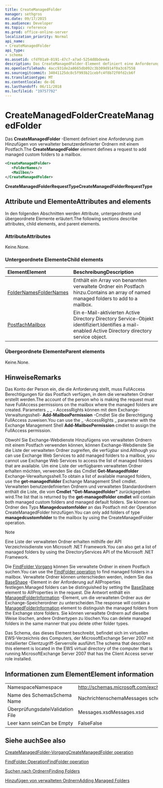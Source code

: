 ```yaml
---
title: CreateManagedFolder
manager: sethgros
ms.date: 09/17/2015
ms.audience: Developer
ms.topic: reference
ms.prod: office-online-server
localization_priority: Normal
api_name:
- CreateManagedFolder
api_type:
- schema
ms.assetid: cfdf01a9-0191-47c7-a7ad-5254d8bdee4a
description: Das CreateManagedFolder-Element definiert eine Anforderung zum Hinzufügen von verwalteter benutzerdefinierter Ordnern mit einem Postfach.
ms.openlocfilehash: 4acc931de2a8665db092c3b309d914f0a3c67558
ms.sourcegitcommit: 34041125dc8c5f993b21cebfc4f8b72f0fd2cb6f
ms.translationtype: MT
ms.contentlocale: de-DE
ms.lasthandoff: 06/11/2018
ms.locfileid: "19757792"
---
```

# <a name="createmanagedfolder"></a><span data-ttu-id="c88f0-103">CreateManagedFolder</span><span class="sxs-lookup"><span data-stu-id="c88f0-103">CreateManagedFolder</span></span>

<span data-ttu-id="c88f0-104">Das **CreateManagedFolder** -Element definiert eine Anforderung zum Hinzufügen von verwalteter benutzerdefinierter Ordnern mit einem Postfach.</span><span class="sxs-lookup"><span data-stu-id="c88f0-104">The **CreateManagedFolder** element defines a request to add managed custom folders to a mailbox.</span></span> 
  
```xml
<CreateManagedFolder>
   <FolderNames/>
   <Mailbox/>
</CreateManagedFolder>
```

 <span data-ttu-id="c88f0-105">**CreateManagedFolderRequestType**</span><span class="sxs-lookup"><span data-stu-id="c88f0-105">**CreateManagedFolderRequestType**</span></span>
## <a name="attributes-and-elements"></a><span data-ttu-id="c88f0-106">Attribute und Elemente</span><span class="sxs-lookup"><span data-stu-id="c88f0-106">Attributes and elements</span></span>

<span data-ttu-id="c88f0-107">In den folgenden Abschnitten werden Attribute, untergeordnete und übergeordnete Elemente erläutert.</span><span class="sxs-lookup"><span data-stu-id="c88f0-107">The following sections describe attributes, child elements, and parent elements.</span></span>
  
### <a name="attributes"></a><span data-ttu-id="c88f0-108">Attribute</span><span class="sxs-lookup"><span data-stu-id="c88f0-108">Attributes</span></span>

<span data-ttu-id="c88f0-109">Keine.</span><span class="sxs-lookup"><span data-stu-id="c88f0-109">None.</span></span>
  
### <a name="child-elements"></a><span data-ttu-id="c88f0-110">Untergeordnete Elemente</span><span class="sxs-lookup"><span data-stu-id="c88f0-110">Child elements</span></span>

|<span data-ttu-id="c88f0-111">**Element**</span><span class="sxs-lookup"><span data-stu-id="c88f0-111">**Element**</span></span>|<span data-ttu-id="c88f0-112">**Beschreibung**</span><span class="sxs-lookup"><span data-stu-id="c88f0-112">**Description**</span></span>|
|:-----|:-----|
|[<span data-ttu-id="c88f0-113">FolderNames</span><span class="sxs-lookup"><span data-stu-id="c88f0-113">FolderNames</span></span>](foldernames.md) <br/> |<span data-ttu-id="c88f0-114">Enthält ein Array von benannten verwaltete Ordner ein Postfach hinzu.</span><span class="sxs-lookup"><span data-stu-id="c88f0-114">Contains an array of named managed folders to add to a mailbox.</span></span>  <br/> |
|[<span data-ttu-id="c88f0-115">Postfach</span><span class="sxs-lookup"><span data-stu-id="c88f0-115">Mailbox</span></span>](mailbox.md) <br/> |<span data-ttu-id="c88f0-116">Ein e-Mail-aktivierten Active Directory Directory Service-Objekt identifiziert.</span><span class="sxs-lookup"><span data-stu-id="c88f0-116">Identifies a mail-enabled Active Directory directory service object.</span></span>  <br/> |
   
### <a name="parent-elements"></a><span data-ttu-id="c88f0-117">Übergeordnete Elemente</span><span class="sxs-lookup"><span data-stu-id="c88f0-117">Parent elements</span></span>

<span data-ttu-id="c88f0-118">Keine.</span><span class="sxs-lookup"><span data-stu-id="c88f0-118">None.</span></span>
  
## <a name="remarks"></a><span data-ttu-id="c88f0-119">Hinweise</span><span class="sxs-lookup"><span data-stu-id="c88f0-119">Remarks</span></span>

<span data-ttu-id="c88f0-120">Das Konto der Person ein, die die Anforderung stellt, muss FullAccess Berechtigungen für das Postfach verfügen, in dem die verwalteten Ordner erstellt werden.</span><span class="sxs-lookup"><span data-stu-id="c88f0-120">The account of the person who is making the request must have FullAccess permissions on the mailbox where the managed folders are created.</span></span> <span data-ttu-id="c88f0-121">Parameters _ _ - AccessRights können mit dem Exchange-Verwaltungsshell- **Add-MailboxPermission** -Cmdlet Sie die Berechtigung FullAccess zuweisen.</span><span class="sxs-lookup"><span data-stu-id="c88f0-121">You can use the _ -AccessRights _ parameter with the Exchange Management Shell **Add-MailboxPermission** cmdlet to assign the FullAccess permission.</span></span> 
  
<span data-ttu-id="c88f0-122">Obwohl Sie Exchange-Webdienste Hinzufügens von verwalteten Ordnern mit einem Postfach verwenden können, können Exchange-Webdienste Sie die Liste der verwalteten Ordner zugreifen, die verfügbar sind.</span><span class="sxs-lookup"><span data-stu-id="c88f0-122">Although you can use Exchange Web Services to add managed folders to a mailbox, you cannot use Exchange Web Services to access the list of managed folders that are available.</span></span> <span data-ttu-id="c88f0-123">Um eine Liste der verfügbaren verwalteten Ordner erhalten möchten, verwenden Sie das Cmdlet **Get-Managedfolder** Exchange-Verwaltungsshell.</span><span class="sxs-lookup"><span data-stu-id="c88f0-123">To obtain a list of available managed folders, use the **get-managedfolder** Exchange Management Shell cmdlet.</span></span> <span data-ttu-id="c88f0-124">Verwalteten benutzerdefinierten Ordnern und verwalteten Standardordnern enthält die Liste, die vom **Cmdlet "Get-Managedfolder"** zurückgegeben wird.</span><span class="sxs-lookup"><span data-stu-id="c88f0-124">The list that is returned by the **get-managedfolder cmdlet** will contain both managed custom folders and managed default folders.</span></span> <span data-ttu-id="c88f0-125">Sie können nur Ordner des Typs **Managedcustomfolder** an das Postfach mit der Operation CreateManagedFolder hinzufügen.</span><span class="sxs-lookup"><span data-stu-id="c88f0-125">You can only add folders of type **managedcustomfolder** to the mailbox by using the CreateManagedFolder operation.</span></span> 
  
> [!NOTE]
> <span data-ttu-id="c88f0-126">Eine Liste der verwalteten Ordner erhalten mithilfe der API Verzeichnisdienste von Microsoft .NET Framework.</span><span class="sxs-lookup"><span data-stu-id="c88f0-126">You can also get a list of managed folders by using the DirectoryServices API of the Microsoft .NET Framework.</span></span> 
  
<span data-ttu-id="c88f0-127">Die [FindFolder Vorgang](findfolder-operation.md) können Sie verwaltete Ordner in einem Postfach suchen.</span><span class="sxs-lookup"><span data-stu-id="c88f0-127">You can use the [FindFolder operation](findfolder-operation.md) to find managed folders in a mailbox.</span></span> <span data-ttu-id="c88f0-128">Verwaltete Ordner können unterschieden werden, indem Sie das [BaseShape](baseshape.md) -Element in der Anforderung auf AllProperties festlegen.</span><span class="sxs-lookup"><span data-stu-id="c88f0-128">Managed folders can be distinguished by setting the [BaseShape](baseshape.md) element to AllProperties in the request.</span></span> <span data-ttu-id="c88f0-129">Die Antwort enthält ein [ManagedFolderInformation](managedfolderinformation.md) -Element, um die verwalteten Ordner aus der Exchange-Speicherordner zu unterscheiden.</span><span class="sxs-lookup"><span data-stu-id="c88f0-129">The response will contain a [ManagedFolderInformation](managedfolderinformation.md) element to distinguish the managed folders from the Exchange store folders.</span></span> <span data-ttu-id="c88f0-130">Sie können verwaltete Ordnern auf dieselbe Weise löschen, andere Ordnertypen zu löschen.</span><span class="sxs-lookup"><span data-stu-id="c88f0-130">You can delete managed folders in the same manner that you delete other folder types.</span></span> 
  
<span data-ttu-id="c88f0-131">Das Schema, das dieses Element beschreibt, befindet sich im virtuellen EWS-Verzeichnis des Computers, der MicrosoftExchange Server 2007 mit installierter Clientzugriff-Serverrolle ausführt.</span><span class="sxs-lookup"><span data-stu-id="c88f0-131">The schema that describes this element is located in the EWS virtual directory of the computer that is running MicrosoftExchange Server 2007 that has the Client Access server role installed.</span></span>
  
## <a name="element-information"></a><span data-ttu-id="c88f0-132">Informationen zum Element</span><span class="sxs-lookup"><span data-stu-id="c88f0-132">Element information</span></span>

|||
|:-----|:-----|
|<span data-ttu-id="c88f0-133">Namespace</span><span class="sxs-lookup"><span data-stu-id="c88f0-133">Namespace</span></span>  <br/> |http://schemas.microsoft.com/exchange/services/2006/messages  <br/> |
|<span data-ttu-id="c88f0-134">Name des Schemas</span><span class="sxs-lookup"><span data-stu-id="c88f0-134">Schema Name</span></span>  <br/> |<span data-ttu-id="c88f0-135">Nachrichtenschema</span><span class="sxs-lookup"><span data-stu-id="c88f0-135">Messages schema</span></span>  <br/> |
|<span data-ttu-id="c88f0-136">Überprüfungsdatei</span><span class="sxs-lookup"><span data-stu-id="c88f0-136">Validation File</span></span>  <br/> |<span data-ttu-id="c88f0-137">Messages.xsd</span><span class="sxs-lookup"><span data-stu-id="c88f0-137">Messages.xsd</span></span>  <br/> |
|<span data-ttu-id="c88f0-138">Leer kann sein</span><span class="sxs-lookup"><span data-stu-id="c88f0-138">Can be Empty</span></span>  <br/> |<span data-ttu-id="c88f0-139">False</span><span class="sxs-lookup"><span data-stu-id="c88f0-139">False</span></span>  <br/> |
   
## <a name="see-also"></a><span data-ttu-id="c88f0-140">Siehe auch</span><span class="sxs-lookup"><span data-stu-id="c88f0-140">See also</span></span>



[<span data-ttu-id="c88f0-141">CreateManagedFolder-Vorgang</span><span class="sxs-lookup"><span data-stu-id="c88f0-141">CreateManagedFolder operation</span></span>](createmanagedfolder-operation.md)
  
[<span data-ttu-id="c88f0-142">FindFolder Operation</span><span class="sxs-lookup"><span data-stu-id="c88f0-142">FindFolder operation</span></span>](findfolder-operation.md)


[<span data-ttu-id="c88f0-143">Suchen nach Ordnern</span><span class="sxs-lookup"><span data-stu-id="c88f0-143">Finding Folders</span></span>](http://msdn.microsoft.com/library/9124d868-017a-43f0-b915-5c0082cacec9%28Office.15%29.aspx)
  
[<span data-ttu-id="c88f0-144">Hinzufügen von verwalteten Ordnern</span><span class="sxs-lookup"><span data-stu-id="c88f0-144">Adding Managed Folders</span></span>](http://msdn.microsoft.com/library/846658c6-7043-40fb-8439-19f97c2a967f%28Office.15%29.aspx)

